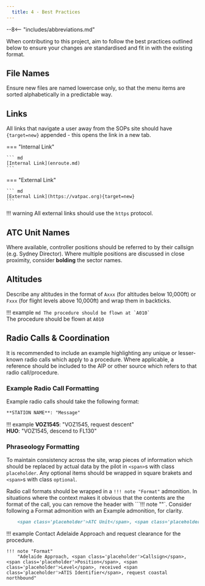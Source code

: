 ```yaml
---
  title: 4 - Best Practices
---
```


--8<-- "includes/abbreviations.md"

When contributing to this project, aim to follow the best practices outlined below to ensure your changes are standardised and fit in with the existing format.

## File Names
Ensure new files are named lowercase only, so that the menu items are sorted alphabetically in a predictable way.

## Links

All links that navigate a user away from the SOPs site should have `{target=new}` appended - this opens the link in a new tab.

=== "Internal Link"

    ``` md
    [Internal Link](enroute.md)
    ```

=== "External Link"

    ``` md
    [External Link](https://vatpac.org){target=new}
    ```

!!! warning
    All external links should use the `https` protocol.

## ATC Unit Names
Where available, controller positions should be referred to by their callsign (e.g. Sydney Director).  Where multiple positions are discussed in close proximity, consider **bolding** the sector names.

## Altitudes
Describe any altitudes in the format of `Axxx` (for altitudes below 10,000ft) or `Fxxx` (for flight levels above 10,000ft) and wrap them in backticks.

!!! example
    ``` md
    The procedure should be flown at `A010`
    ```  
    The procedure should be flown at `A010`

## Radio Calls & Coordination
It is recommended to include an example highlighting any unique or lesser-known radio calls which apply to a procedure. Where applicable, a reference should be included to the AIP or other source which refers to that radio call/procedure.

### Example Radio Call Formatting
Example radio calls should take the following format:  

``` md
**STATION NAME**: "Message"
```

!!! example
    **VOZ1545**: "VOZ1545, request descent"  
    **HUO**: "VOZ1545, descend to FL130" 

### Phraseology Formatting
To maintain consistency across the site, wrap pieces of information which should be replaced by actual data by the pilot in `<span>`s with class `placeholder`. Any optional items should be wrapped in square brakets and `<span>`s with class `optional`.

Radio call formats should be wrapped in a `!!! note "Format"` admonition. In situations where the context makes it obvious that the contents are the format of the call, you can remove the header with ```!!! note ""`. Consider following a Format admonition with an Example admonition, for clarity.

``` md
    <span class='placeholder'>ATC Unit</span>, <span class='placeholder'>Aircraft Callsign</span>, descending to <span class='placeholder'>Cleared Level</span>, received <span class='placeholder'>ATIS Identifier</span>, <span class='optional'>[<span class='placeholder'>Inflight Conditions</span>]</span>
```

!!! example
    Contact Adelaide Approach and request clearance for the procedure.

    !!! note "Format"
        "Adelaide Approach, <span class='placeholder'>Callsign</span>, <span class='placeholder'>Position</span>, <span class='placeholder'>Level</span>, received <span class='placeholder'>ATIS Identifier</span>, request coastal northbound"